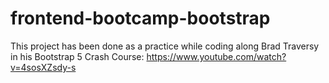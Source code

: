# frontend-bootcamp-bootstrap
This project has been done as a practice while coding along Brad Traversy 
in his Bootstrap 5 Crash Course: https://www.youtube.com/watch?v=4sosXZsdy-s
